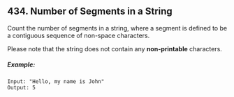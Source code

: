 ## 434. Number of Segments in a String
Count the number of segments in a string, where a segment is defined to be a contiguous sequence of non-space characters.

Please note that the string does not contain any **non-printable** characters.

##### Example:
```
Input: "Hello, my name is John"
Output: 5
```